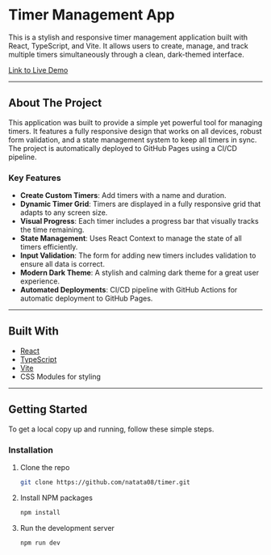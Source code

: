 # Timer Management App

This is a stylish and responsive timer management application built with React, TypeScript, and Vite. It allows users to create, manage, and track multiple timers simultaneously through a clean, dark-themed interface.

[Link to Live Demo](https://natata08.github.io/timer/)

---

## About The Project

This application was built to provide a simple yet powerful tool for managing timers. It features a fully responsive design that works on all devices, robust form validation, and a state management system to keep all timers in sync. The project is automatically deployed to GitHub Pages using a CI/CD pipeline.

### Key Features

- **Create Custom Timers**: Add timers with a name and duration.
- **Dynamic Timer Grid**: Timers are displayed in a fully responsive grid that adapts to any screen size.
- **Visual Progress**: Each timer includes a progress bar that visually tracks the time remaining.
- **State Management**: Uses React Context to manage the state of all timers efficiently.
- **Input Validation**: The form for adding new timers includes validation to ensure all data is correct.
- **Modern Dark Theme**: A stylish and calming dark theme for a great user experience.
- **Automated Deployments**: CI/CD pipeline with GitHub Actions for automatic deployment to GitHub Pages.

---

## Built With

- [React](https://reactjs.org/)
- [TypeScript](https://www.typescriptlang.org/)
- [Vite](https://vitejs.dev/)
- CSS Modules for styling

---

## Getting Started

To get a local copy up and running, follow these simple steps.

### Installation

1. Clone the repo
   ```sh
   git clone https://github.com/natata08/timer.git
   ```
2. Install NPM packages
   ```sh
   npm install
   ```
3. Run the development server
   ```sh
   npm run dev
   ```
